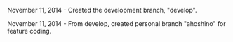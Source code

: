 November 11, 2014 - Created the development branch, "develop".

November 11, 2014 - From develop, created personal branch "ahoshino" for feature coding.
